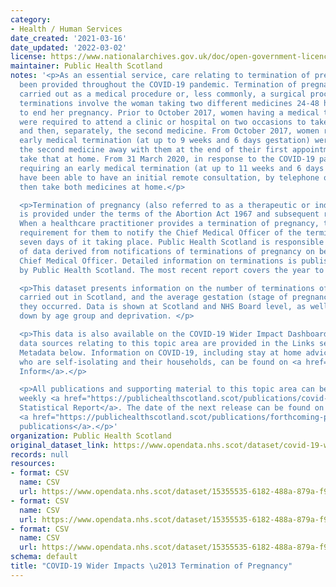```yaml
---
category:
- Health / Human Services
date_created: '2021-03-16'
date_updated: '2022-03-02'
license: https://www.nationalarchives.gov.uk/doc/open-government-licence/version/3/
maintainer: Public Health Scotland
notes: '<p>As an essential service, care relating to termination of pregnancy has
  been provided throughout the COVID-19 pandemic. Termination of pregnancy can be
  carried out as a medical procedure or, less commonly, a surgical procedure. Medical
  terminations involve the woman taking two different medicines 24-48 hours apart
  to end her pregnancy. Prior to October 2017, women having a medical termination
  were required to attend a clinic or hospital on two occasions to take the first
  and then, separately, the second medicine. From October 2017, women requiring an
  early medical termination (at up to 9 weeks and 6 days gestation) were able to take
  the second medicine away with them at the end of their first appointment, and subsequently
  take that at home. From 31 March 2020, in response to the COVID-19 pandemic, women
  requiring an early medical termination (at up to 11 weeks and 6 days gestation)
  have been able to have an initial remote consultation, by telephone or video call,
  then take both medicines at home.</p>

  <p>Termination of pregnancy (also referred to as a therapeutic or induced abortion)
  is provided under the terms of the Abortion Act 1967 and subsequent regulations.
  When a healthcare practitioner provides a termination of pregnancy, there is a legal
  requirement for them to notify the Chief Medical Officer of the termination within
  seven days of it taking place. Public Health Scotland is responsible for the collation
  of data derived from notifications of terminations of pregnancy on behalf of the
  Chief Medical Officer. Detailed information on terminations is published each year
  by Public Health Scotland. The most recent report covers the year to December 2019.</p>

  <p>This dataset presents information on the number of terminations of pregnancy
  carried out in Scotland, and the average gestation (stage of pregnancy) at which
  they occurred. Data is shown at Scotland and NHS Board level, as well as broken
  down by age group and deprivation. </p>

  <p>This data is also available on the COVID-19 Wider Impact Dashboard. Additional
  data sources relating to this topic area are provided in the Links section of the
  Metadata below. Information on COVID-19, including stay at home advice for people
  who are self-isolating and their households, can be found on <a href="https://www.nhsinform.scot/illnesses-and-conditions/infections-and-poisoning/coronavirus-covid-19#stay-at-home-advice">NHS
  Inform</a>.</p>

  <p>All publications and supporting material to this topic area can be found in the
  weekly <a href="https://publichealthscotland.scot/publications/covid-19-statistical-report/">COVID-19
  Statistical Report</a>. The date of the next release can be found on our list of
  <a href="https://publichealthscotland.scot/publications/forthcoming-publications/">forthcoming
  publications</a>.</p>'
organization: Public Health Scotland
original_dataset_link: https://www.opendata.nhs.scot/dataset/covid-19-wider-impacts-termination-of-pregnancy
records: null
resources:
- format: CSV
  name: CSV
  url: https://www.opendata.nhs.scot/dataset/15355535-6182-488a-879a-f9f612573173/resource/5a00501e-b78a-40d6-b3e1-d77508866b9c/download/terminations_preg_hb_20220302.csv
- format: CSV
  name: CSV
  url: https://www.opendata.nhs.scot/dataset/15355535-6182-488a-879a-f9f612573173/resource/f2276117-8605-48b2-ae6f-68f3fb2d6b92/download/terminations_preg_age_20220302.csv
- format: CSV
  name: CSV
  url: https://www.opendata.nhs.scot/dataset/15355535-6182-488a-879a-f9f612573173/resource/085c1c13-29ea-4ce3-8a46-798a011970b3/download/terminations_preg_simd_20220302.csv
schema: default
title: "COVID-19 Wider Impacts \u2013 Termination of Pregnancy"
---
```

